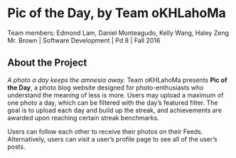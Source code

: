 # Pic of the Day, by Team oKHLahoMa

Team members: Edmond Lam, Daniel Monteagudo, Kelly Wang, Haley Zeng
Mr. Brown | Software Development | Pd 8 | Fall 2016

## About the Project

*A photo a day keeps the amnesia away.* Team oKHLahoMa presents **Pic of the Day**, a photo blog website designed for photo-enthusiasts who understand the meaning of less is more. Users may upload a maximum of one photo a day, which can be filtered with the day’s featured filter. The goal is to upload each day and build up the streak, and achievements are awarded upon reaching certain streak benchmarks. 

Users can follow each other to receive their photos on their Feeds. Alternatively, users can visit a user’s profile page to see all of the user’s posts.